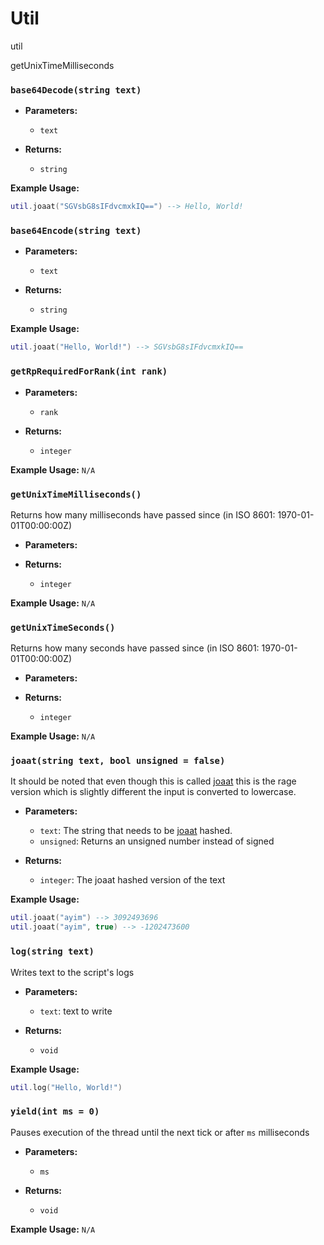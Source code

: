 # Util
util

getUnixTimeMilliseconds

### `base64Decode(string text)`

- **Parameters:**
    - `text`

- **Returns:**
    - `string`

**Example Usage:**
```lua
util.joaat("SGVsbG8sIFdvcmxkIQ==") --> Hello, World!
```

### `base64Encode(string text)`

- **Parameters:**
    - `text`

- **Returns:**
    - `string`

**Example Usage:**
```lua
util.joaat("Hello, World!") --> SGVsbG8sIFdvcmxkIQ==
```

### `getRpRequiredForRank(int rank)`

- **Parameters:**
    - `rank`

- **Returns:**
    - `integer`

**Example Usage:**
`N/A`

### `getUnixTimeMilliseconds()`

Returns how many milliseconds have passed since (in ISO 8601: 1970-01-01T00:00:00Z)

- **Parameters:**

- **Returns:**
    - `integer`

**Example Usage:**
`N/A`

### `getUnixTimeSeconds()`

Returns how many seconds have passed since (in ISO 8601: 1970-01-01T00:00:00Z)

- **Parameters:**

- **Returns:**
    - `integer`

**Example Usage:**
`N/A`

### `joaat(string text, bool unsigned = false)`

It should be noted that even though this is called [joaat](https://en.wikipedia.org/wiki/Jenkins_hash_function) this is the rage version which is slightly different the input is converted to lowercase.

- **Parameters:**
    - `text`: The string that needs to be [joaat](https://en.wikipedia.org/wiki/Jenkins_hash_function) hashed.
    - `unsigned`: Returns an unsigned number instead of signed

- **Returns:**
    - `integer`: The joaat hashed version of the text

**Example Usage:**
```lua
util.joaat("ayim") --> 3092493696
util.joaat("ayim", true) --> -1202473600
```

### `log(string text)`

Writes text to the script's logs

- **Parameters:**
    - `text`: text to write

- **Returns:**
    - `void`

**Example Usage:**
```lua
util.log("Hello, World!")
```

### `yield(int ms = 0)`

Pauses execution of the thread until the next tick or after `ms` milliseconds


- **Parameters:**
    - `ms`

- **Returns:**
    - `void`

**Example Usage:**
`N/A`
